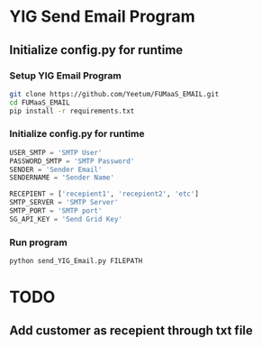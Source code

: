 # YIG Send Email Program
## Initialize config.py for runtime

### Setup YIG Email Program
```bash
git clone https://github.com/Yeetum/FUMaaS_EMAIL.git
cd FUMaaS_EMAIL
pip install -r requirements.txt
```

### Initialize config.py for runtime
```python
USER_SMTP = 'SMTP User'
PASSWORD_SMTP = 'SMTP Password'
SENDER = 'Sender Email'
SENDERNAME = 'Sender Name'

RECEPIENT = ['recepient1', 'recepient2', 'etc']
SMTP_SERVER = 'SMTP Server'
SMTP_PORT = 'SMTP port'
SG_API_KEY = 'Send Grid Key'
```

### Run program
```bash
python send_YIG_Email.py FILEPATH
```
# TODO
## Add customer as recepient through txt file